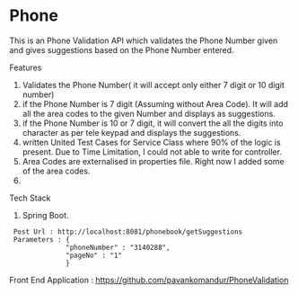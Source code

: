 # Phone
This is an Phone Validation API which validates the Phone Number given and gives suggestions based on the Phone Number entered.

Features

1.  Validates the Phone Number( it will accept only either 7 digit or 10 digit number)
2.  if the Phone Number is 7 digit (Assuming without Area Code). It will add all the area codes to the given Number and displays as suggestions.
3.  if the Phone Number is 10 or 7 digit, it will convert the all the  digits into character as per tele keypad and displays the suggestions.
4.  written United Test Cases for Service Class where 90% of the logic is present. Due to Time Limitation, I could not able to write for controller.
5.  Area Codes are externalised in properties file. Right now I added some of the area codes.
5.  

Tech Stack
  1.  Spring Boot.
  
     Post Url : http://localhost:8081/phonebook/getSuggestions
     Parameters : {
                  "phoneNumber" : "3140288",
                  "pageNo" : "1"
                  }
                  
   Front End Application : https://github.com/pavankomandur/PhoneValidation
                  
                  
